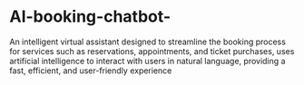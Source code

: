 # AI-booking-chatbot-
An intelligent virtual assistant designed to streamline the booking process for services such as reservations, appointments, and ticket purchases, uses artificial intelligence to interact with users in natural language, providing a fast, efficient, and user-friendly experience
